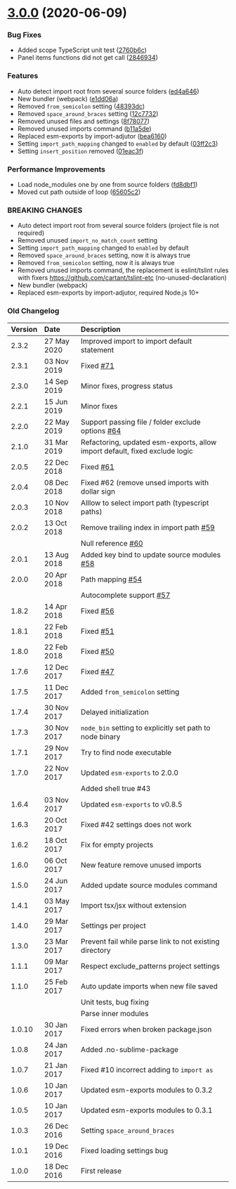 # [3.0.0](https://github.com/unlight/sublime-import-helper/compare/v2.3.2...v3.0.0) (2020-06-09)


### Bug Fixes

* Added scope TypeScript unit test ([2760b6c](https://github.com/unlight/sublime-import-helper/commit/2760b6ca883e17b4228def45a26cfd1c98d94021))
* Panel items functions did not get call ([2846934](https://github.com/unlight/sublime-import-helper/commit/284693467d202a1d18e925e01b33a31fced22008))


### Features

* Auto detect import root from several source folders ([ed4a646](https://github.com/unlight/sublime-import-helper/commit/ed4a646a512b5f952c899178451278e9a49eba6f))
* New bundler (webpack) ([e1dd06a](https://github.com/unlight/sublime-import-helper/commit/e1dd06aa259c3ab9b4348f9146ec253b90b1afad))
* Removed `from_semicolon` setting ([48393dc](https://github.com/unlight/sublime-import-helper/commit/48393dc4123009560356d3a7769dcf0a2c246df6))
* Removed `space_around_braces` setting ([12c7732](https://github.com/unlight/sublime-import-helper/commit/12c7732f426232031042e097b975137b7a1ff7e5))
* Removed unused files and settings ([8f78077](https://github.com/unlight/sublime-import-helper/commit/8f78077758f3318a5a0bb25d2a353ab5692fc775))
* Removed unused imports command ([b11a5de](https://github.com/unlight/sublime-import-helper/commit/b11a5de3797b251a76b2891b5d22e6164cfe6d14))
* Replaced esm-exports by import-adjutor ([bea6160](https://github.com/unlight/sublime-import-helper/commit/bea61609690c0d5047e33313629bc5f2aa5a6f31))
* Setting `import_path_mapping` changed to `enabled` by default ([03ff2c3](https://github.com/unlight/sublime-import-helper/commit/03ff2c3c6d1f04ac2de11f447f43ce6ab918b1e2))
* Setting `insert_position` removed ([01eac3f](https://github.com/unlight/sublime-import-helper/commit/01eac3f6df909986afba1e93e4c4c58de2055686))


### Performance Improvements

* Load node_modules one by one from source folders ([fd8dbf1](https://github.com/unlight/sublime-import-helper/commit/fd8dbf13332a9742cc412b3d115796d59dcb0189))
* Moved cut path outside of loop ([65605c2](https://github.com/unlight/sublime-import-helper/commit/65605c2dee81b50360b4c27a72da2d1126b2c804))


### BREAKING CHANGES

* Auto detect import root from several source folders (project file is not required)
* Removed unused `import_no_match_count` setting
* Setting `import_path_mapping` changed to `enabled` by default
* Removed `space_around_braces` setting, now it is always true
* Removed `from_semicolon` setting, now it is always true
* Removed unused imports command, the replacement is eslint/tslint rules with fixers https://github.com/cartant/tslint-etc (no-unused-declaration)
* New bundler (webpack)
* Replaced esm-exports by import-adjutor, required Node.js 10+

### Old Changelog

| Version | Date        | Description                                                                                                     |
|:--------|:------------|:----------------------------------------------------------------------------------------------------------------|
| 2.3.2   | 27 May 2020 | Improved import to import default statement                                                                     |
| 2.3.1   | 03 Nov 2019 | Fixed [#71](https://github.com/unlight/sublime-import-helper/issues/71)                                         |
| 2.3.0   | 14 Sep 2019 | Minor fixes, progress status                                                                                    |
| 2.2.1   | 15 Jun 2019 | Minor fixes                                                                                                     |
| 2.2.0   | 22 May 2019 | Support passing file / folder exclude options [#64](https://github.com/unlight/sublime-import-helper/issues/64) |
| 2.1.0   | 31 Mar 2019 | Refactoring, updated esm-exports, allow import default, fixed exclude logic                                     |
| 2.0.5   | 22 Dec 2018 | Fixed [#61](https://github.com/unlight/sublime-import-helper/issues/61)                                         |
| 2.0.4   | 08 Dec 2018 | Fixed #62 (remove unsed imports with dollar sign                                                                |
| 2.0.3   | 10 Nov 2018 | Alllow to select import path (typescript paths)                                                                 |
| 2.0.2   | 13 Oct 2018 | Remove trailing index in import path [#59](https://github.com/unlight/sublime-import-helper/issues/59)          |
|         |             | Null reference [#60](https://github.com/unlight/sublime-import-helper/issues/60)                                |
| 2.0.1   | 13 Aug 2018 | Added key bind to update source modules [#58](https://github.com/unlight/sublime-import-helper/issues/58)       |
| 2.0.0   | 20 Apr 2018 | Path mapping [#54](https://github.com/unlight/sublime-import-helper/issues/54)                                  |
|         |             | Autocomplete support [#57](https://github.com/unlight/sublime-import-helper/issues/57)                          |
| 1.8.2   | 14 Apr 2018 | Fixed [#56](https://github.com/unlight/sublime-import-helper/issues/56)                                         |
| 1.8.1   | 22 Feb 2018 | Fixed [#51](https://github.com/unlight/sublime-import-helper/issues/51)                                         |
| 1.8.0   | 22 Feb 2018 | Fixed [#50](https://github.com/unlight/sublime-import-helper/issues/50)                                         |
| 1.7.6   | 12 Dec 2017 | Fixed [#47](https://github.com/unlight/sublime-import-helper/issues/47)                                         |
| 1.7.5   | 11 Dec 2017 | Added `from_semicolon` setting                                                                                  |
| 1.7.4   | 30 Nov 2017 | Delayed initialization                                                                                          |
| 1.7.3   | 30 Nov 2017 | `node_bin` setting to explicitly set path to node binary                                                        |
| 1.7.1   | 29 Nov 2017 | Try to find node executable                                                                                     |
| 1.7.0   | 22 Nov 2017 | Updated `esm-exports` to 2.0.0                                                                                  |
|         |             | Added shell true #43                                                                                            |
| 1.6.4   | 03 Nov 2017 | Updated `esm-exports` to v0.8.5                                                                                 |
| 1.6.3   | 20 Oct 2017 | Fixed #42 settings does not work                                                                                |
| 1.6.2   | 18 Oct 2017 | Fix for empty projects                                                                                          |
| 1.6.0   | 06 Oct 2017 | New feature remove unused imports                                                                               |
| 1.5.0   | 24 Jun 2017 | Added update source modules command                                                                             |
| 1.4.1   | 03 May 2017 | Import tsx/jsx without extension                                                                                |
| 1.4.0   | 29 Mar 2017 | Settings per project                                                                                            |
| 1.3.0   | 23 Mar 2017 | Prevent fail while parse link to not existing directory                                                         |
| 1.1.1   | 09 Mar 2017 | Respect exclude_patterns project settings                                                                       |
| 1.1.0   | 25 Feb 2017 | Auto update imports when new file saved                                                                         |
|         |             | Unit tests, bug fixing                                                                                          |
|         |             | Parse inner modules                                                                                             |
| 1.0.10  | 30 Jan 2017 | Fixed errors when broken package.json                                                                           |
| 1.0.8   | 24 Jan 2017 | Added .no-sublime-package                                                                                       |
| 1.0.7   | 21 Jan 2017 | Fixed #10 incorrect adding to `import as`                                                                       |
| 1.0.6   | 10 Jan 2017 | Updated esm-exports modules to 0.3.2                                                                            |
| 1.0.5   | 10 Jan 2017 | Updated esm-exports modules to 0.3.1                                                                            |
| 1.0.3   | 26 Dec 2016 | Setting `space_around_braces`                                                                                   |
| 1.0.1   | 19 Dec 2016 | Fixed loading settings bug                                                                                      |
| 1.0.0   | 18 Dec 2016 | First release                                                                                                   |
